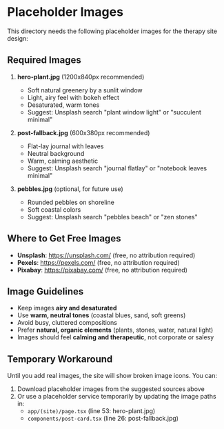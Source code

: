 # Placeholder Images

This directory needs the following placeholder images for the therapy site design:

## Required Images

1. **hero-plant.jpg** (1200x840px recommended)
   - Soft natural greenery by a sunlit window
   - Light, airy feel with bokeh effect
   - Desaturated, warm tones
   - Suggest: Unsplash search "plant window light" or "succulent minimal"

2. **post-fallback.jpg** (600x380px recommended)
   - Flat-lay journal with leaves
   - Neutral background
   - Warm, calming aesthetic
   - Suggest: Unsplash search "journal flatlay" or "notebook leaves minimal"

3. **pebbles.jpg** (optional, for future use)
   - Rounded pebbles on shoreline
   - Soft coastal colors
   - Suggest: Unsplash search "pebbles beach" or "zen stones"

## Where to Get Free Images

- **Unsplash**: https://unsplash.com/ (free, no attribution required)
- **Pexels**: https://pexels.com/ (free, no attribution required)
- **Pixabay**: https://pixabay.com/ (free, no attribution required)

## Image Guidelines

- Keep images **airy and desaturated**
- Use **warm, neutral tones** (coastal blues, sand, soft greens)
- Avoid busy, cluttered compositions
- Prefer **natural, organic elements** (plants, stones, water, natural light)
- Images should feel **calming and therapeutic**, not corporate or salesy

## Temporary Workaround

Until you add real images, the site will show broken image icons. You can:

1. Download placeholder images from the suggested sources above
2. Or use a placeholder service temporarily by updating the image paths in:
   - `app/(site)/page.tsx` (line 53: hero-plant.jpg)
   - `components/post-card.tsx` (line 26: post-fallback.jpg)

